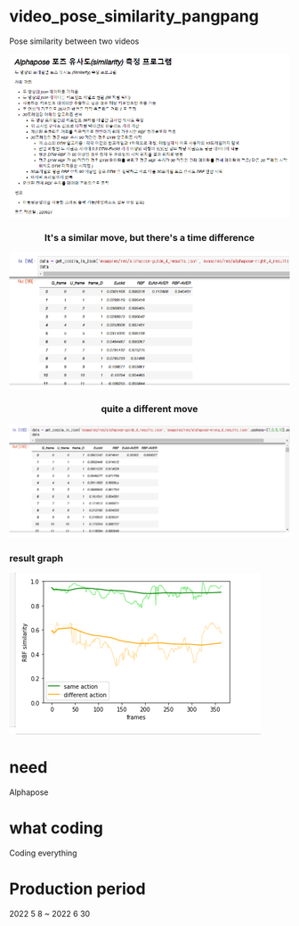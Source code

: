 # video_pose_similarity_pangpang
Pose similarity between two videos

![대체 텍스트](./read.png)

<div align="center">
  <h3>It's a similar move, but there's a time difference</h3>
</div>  

![대체 텍스트](./similar_moving.png)

<div align="center">
  <h3>quite a different move</h3>
</div>  

![대체 텍스트](./little_wrong_moving.png)

<div>
  <h3>result graph</h3>
</div>  

![대체 텍스트](./cos_rbf_dtw_graph.png)

# need
Alphapose

# what coding
Coding everything

# Production period
2022 5 8 ~ 2022 6 30  
